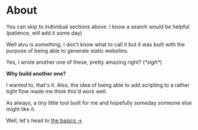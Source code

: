 # About

You can skip to individual sections above. I know a search would be
helpful (patience, will add it some day)

Well alvu is _something_, I don't know what to call it but it was built with the
purpose of being able to generate static websites.

Yes, I wrote another one of these, pretty amazing right? (_\*sigh\*_)

**Why build another one?**

I wanted to, that's it. Also, the idea of being able to add scripting to a
rather tight flow made me think this'd work well.

As always, a tiny little tool built for me and hopefully someday someone else
might like it.

Well, let's head to [the basics &rarr;]({{.Meta.BaseURL}}01-basics)
